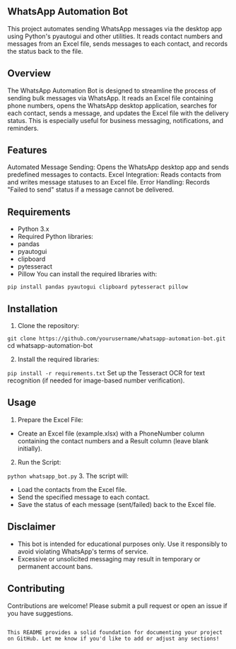 ## WhatsApp Automation Bot
This project automates sending WhatsApp messages via the desktop app using Python's pyautogui and other utilities. It reads contact numbers and messages from an Excel file, sends messages to each contact, and records the status back to the file.


## Overview
The WhatsApp Automation Bot is designed to streamline the process of sending bulk messages via WhatsApp. It reads an Excel file containing phone numbers, opens the WhatsApp desktop application, searches for each contact, sends a message, and updates the Excel file with the delivery status. This is especially useful for business messaging, notifications, and reminders.

## Features
Automated Message Sending: Opens the WhatsApp desktop app and sends predefined messages to contacts.
Excel Integration: Reads contacts from and writes message statuses to an Excel file.
Error Handling: Records "Failed to send" status if a message cannot be delivered.

## Requirements
- Python 3.x
- Required Python libraries:
- pandas
- pyautogui
- clipboard
- pytesseract
- Pillow
You can install the required libraries with:


``pip install pandas pyautogui clipboard pytesseract pillow ``
## Installation
1. Clone the repository:


`` git clone https://github.com/yourusername/whatsapp-automation-bot.git ``
cd whatsapp-automation-bot

2. Install the required libraries:


`` pip install -r requirements.txt ``
Set up the Tesseract OCR for text recognition (if needed for image-based number verification).

## Usage
1. Prepare the Excel File:

- Create an Excel file (example.xlsx) with a PhoneNumber column containing the contact numbers and a Result column (leave blank initially).

2. Run the Script:


``python whatsapp_bot.py``
3. The script will:

- Load the contacts from the Excel file.
- Send the specified message to each contact.
- Save the status of each message (sent/failed) back to the Excel file.
## Disclaimer
- This bot is intended for educational purposes only. Use it responsibly to avoid violating WhatsApp's terms of service.
- Excessive or unsolicited messaging may result in temporary or permanent account bans.
## Contributing
Contributions are welcome! Please submit a pull request or open an issue if you have suggestions.

```

This README provides a solid foundation for documenting your project on GitHub. Let me know if you'd like to add or adjust any sections! ​
